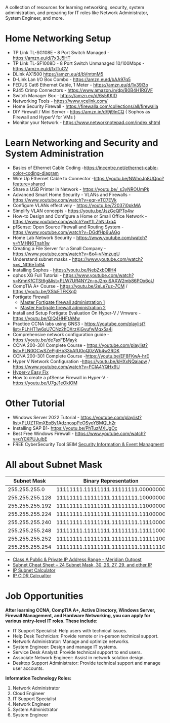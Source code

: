 A collection of resources for learning networking, security, system administration, and preparing for IT roles like Network Administrator, System Engineer, and more.


# Home Networking Setup

- TP Link TL-SG108E - 8 Port Switch Managed - https://amzn.eu/d/7x3J5HT
- TP Link TL-SF1008D - 8 Port Switch Unmanaged 10/100Mbps - https://amzn.eu/d/fxlTuCV
- DLink AX1500  https://amzn.eu/d/bVmtmM5
- D-Link Lan I/O Box Combo - https://amzn.eu/d/bAA97q5
- FEDUS Cat6 Ethernet Cable, 1 Meter - https://amzn.eu/d/1v39l3o
- RJ45 Crimp Connectors - https://www.amazon.in/dp/B0B4H1RGVF
- Switch Manager Box - https://amzn.eu/d/6s5KKlD
- Networking Tools - https://www.vcelink.com/
- Home Security Firewall - https://firewalla.com/collections/all/firewalla
- DIY Firewall / Mini Server -  https://amzn.in/d/9j9lnCQ ( Sophos as Firewall and HyperV for VMs )
- Monitor your Network - https://www.networknotepad.com/index.shtml

# Learn Networking and Security and System Administration

- Basics of Ethernet Cable Coding -https://incentre.net/ethernet-cable-color-coding-diagram
- Wire Up Ethernet Cable to Connector -https://youtu.be/NWhoJp8UQpo?feature=shared
- Share a USB Printer In Network - https://youtu.be/_s3yNROUmPk
- Advanced Smart Home Security - VLANs and Firewalls - https://www.youtube.com/watch?v=eqr-vTC7EVk
- Configure VLANs effectively - https://youtu.be/72037i0pkMA
- Simplify VLAN concepts - https://youtu.be/JszGeQPTo4w
- How-to Design and Configure a Home or Small Office Network - https://www.youtube.com/watch?v=Y1LZhNIJxq4
- pfSense: Open Source Firewall and Routing System -https://www.youtube.com/watch?v=DGdfHp6uAGg
- Home Lab Network Security - https://www.youtube.com/watch?v=YMHN6Tnah1w
- Creating a File Server for a Small Company - https://www.youtube.com/watch?v=6x4-vNmzuqU
- Understand subnet masks - https://www.youtube.com/watch?v=s_Ntt6eTn94
- Installing Sophos - https://youtu.be/NebZxbOIlH4
- ophos XG Full Tutorial - https://www.youtube.com/watch?v=KmnKfCTSt6g&list=PLW7Uff4NY2n-oJ2nxiSAXW2mb86POx6oU
- CompTIA A+ Course - https://youtu.be/2eLe7uz-7CM / https://youtu.be/XSlxETFKXg0
- Fortigate Firewall
  - [Master Fortigate firewall administration 1](https://www.youtube.com/watch?v=gqE7WMEEY_4&list=PLaUiizP3D7fMvOsxFInBKquo-_s05jx4v)
  - [Master Fortigate firewall administration 2](https://www.youtube.com/watch?v=XcghOBrZANc&list=PLlEVCBdM7ELOSd9zLJNE3FrIMzZiWlSkm)
- Install and Setup Fortigate Evaluation On Hyper-V / Vmware - https://youtu.be/QIQ4HHFtAMw
- Practice CCNA labs using GNS3 - https://youtube.com/playlist?list=PLhHT1w6sU7CNz2hDXrzKjGvufwMqx5a4j
- Comprehensive network configuration guide - https://youtu.be/de7axFBMayk
- CCNA 200-301 Complete Course - https://youtube.com/playlist?list=PLN0OCwSZePjdHb33bAfU0oQ0zWb4w2RDK
- CCNA 200-301 Complete Course -https://youtu.be/EF8FKwA-hrE
- Hyper V Network Configuration -https://youtu.be/kHXxNQaiapw / https://www.youtube.com/watch?v=FCIA4YQHx9U
- [Hyper-v Easy Fix ](https://learn.microsoft.com/en-us/troubleshoot/windows-client/virtualization/cannot-create-hyper-v-virtual-switch)
- How to create a pfSense Firewall in Hyper-V - https://youtu.be/U7gJ1eOkIOM

# Other Tutorial

- Windows Server 2022 Tutorial - https://youtube.com/playlist?list=PLUZTRmXEpBy1AdznospPeOSyoYBMQLh2r
- Installing SAP B1- https://youtu.be/PhTuzMXUgOc
- Best Free Windows Firewall - https://www.youtube.com/watch?v=qY0XPUJulbE
- FREE CyberSecurity Tool SEIM [Security Information & Event Managment](https://www.youtube.com/watch?v=3CaG2GI1kn0)

# All about Subnet Mask

| Subnet Mask       | Binary Representation                  | Networks | Hosts |
|-------------------|----------------------------------------|----------|-------|
| 255.255.255.0     | 11111111.11111111.11111111.00000000   | 1        | 254   |
| 255.255.255.128   | 11111111.11111111.11111111.10000000   | 2        | 126   |
| 255.255.255.192   | 11111111.11111111.11111111.11000000   | 4        | 62    |
| 255.255.255.224   | 11111111.11111111.11111111.11100000   | 8        | 30    |
| 255.255.255.240   | 11111111.11111111.11111111.11110000   | 16       | 14    |
| 255.255.255.248   | 11111111.11111111.11111111.11111000   | 32       | 6     |
| 255.255.255.252   | 11111111.11111111.11111111.11111100   | 64       | 2     |
| 255.255.255.254   | 11111111.11111111.11111111.11111110   | 128      | 0     |

- [Class A Public & Private IP Address Range - Meridian Outpost](https://www.meridianoutpost.com/resources/articles/IP-classes.php)
- [Subnet Cheat Sheet – 24 Subnet Mask, 30, 26, 27, 29, and other IP](https://www.freecodecamp.org/news/subnet-cheat-sheet-24-subnet-mask-30-26-27-29-and-other-ip-address-cidr-network-references/)
- [IP Subnet Calculator](https://www.calculator.net/ip-subnet-calculator.html)
- [IP CIDR Calcualtor](https://www.ipaddressguide.com/cidr)

# Job Opportunities

**After learning CCNA, CompTIA A+, Active Directory, Windows Server, Firewall Management, and Hardware Networking, you can apply for various entry-level IT roles. These include:**

- IT Support Specialist: Help users with technical issues.
- Help Desk Technician: Provide remote or in-person technical support.
- Network Administrator: Manage and optimize networks.
- System Engineer: Design and manage IT systems.
- Service Desk Analyst: Provide technical support to end users.
- Associate Network Engineer: Assist in network solution design.
- Desktop Support Administrator: Provide technical support and manage user accounts.

**Information Technology Roles:**

1. Network Administrator
2. Cloud Engineer
3. IT Support Specialist
4. Network Engineer
5. System Administrator
6. System Engineer
